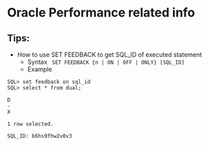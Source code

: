 Oracle Performance related info
===============================


Tips:
-----
* How to use SET FEEDBACK to get SQL_ID of executed statement 
    - Syntax ` SET FEEDBACK {n | ON | OFF | ONLY} [SQL_ID]`
    - Example 
```
SQL> set feedback on sql_id
SQL> select * from dual;

D
-
X

1 row selected.

SQL_ID: b6hs9fhw2v0v3
```
